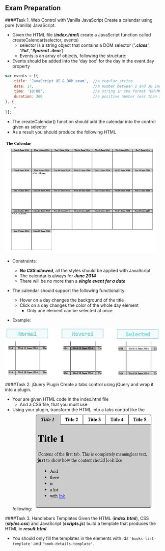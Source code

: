 ## Exam Preparation

####Task 1. Web Control with Vanilla JavaScript
Create a calendar using pure (vanilla) JavaScript.
   * Given the HTML file (***index.html***) create a JavaScript function called createCalendar(selector, events)
      * selector is a string object that contains a DOM selector ('***.class***', '***#id***', '***#parent .item***')
      * Events is an array of objects, following the structure:
   * Events should be added into the 'day box' for the day in the event.day property

```js
var events = [{
	title: 'JavaScript UI & DOM exam', 	//a regular string
	date: 17, 							//a number between 1 and 30 inclusive
	time: '10:00', 						//a string in the format "HH:MM"
	duration: 360  						//a positive number less than 1440 (24 hours * 60 minutes)
}, {
	…
}];
```

   * The createCalendar() function should add the calendar into the control given as selector
   * As a result you should produce the following HTML

![img](https://raw.githubusercontent.com/Termininja/TelerikAcademy/master/JavaScript/JS%20UI%20&%20DOM/12.%20Exam%20Preparation/Task%201.%20Vanilla%20JavaScript/calendar.png)

   * Constraints:
      * ***No CSS allowed***, all the styles should be applied with JavaScript
      * The calendar is always for ***June 2014***
      * There will be no more than a ***single event for a date***

   * The calendar should support the following functionality:
      * Hover on a day changes the background of the title
      * Click on a day changes the color of the whole day element
         * Only one element can be selected at once
   * Example:

![img](https://raw.githubusercontent.com/Termininja/TelerikAcademy/master/JavaScript/JS%20UI%20&%20DOM/12.%20Exam%20Preparation/Task%201.%20Vanilla%20JavaScript/example.png)
	  
####Task 2. jQuery Plugin
Create a tabs control using jQuery and wrap it into a plugin.
   * Your are given HTML code in the index.html file
      * And a CSS file, that you must use
   * Using your plugin, transform the HTML into a tabs control like the following:
![img](https://raw.githubusercontent.com/Termininja/TelerikAcademy/master/JavaScript/JS%20UI%20&%20DOM/12.%20Exam%20Preparation/Task%202.%20jQuery%20Plugin/task2.png)

####Task 3. Handlebars Templates
Given the HTML (***index.html***), CSS (***styles.css***) and JavaScript (***scripts.js***) build a template that produces the HTML in ***result.html***.
   * You should only fill the templates in the elements with ids `'books-list-template'` and `'book-details-template'`.